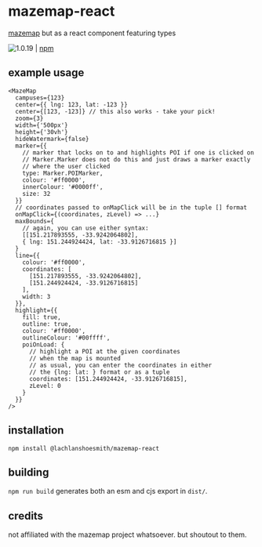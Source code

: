 # mazemap-react

[mazemap](https://api.mazemap.com/js/v2.1.2/docs/) but as a react component featuring types

![1.0.19](https://img.shields.io/npm/v/@lachlanshoesmith/mazemap-react) | [npm](https://www.npmjs.com/package/@lachlanshoesmith/mazemap-react)

## example usage

```tsx
<MazeMap
  campuses={123}
  center={{ lng: 123, lat: -123 }}
  center={[123, -123]} // this also works - take your pick!
  zoom={3}
  width={'500px'}
  height={'30vh'}
  hideWatermark={false}
  marker={{
    // marker that locks on to and highlights POI if one is clicked on
    // Marker.Marker does not do this and just draws a marker exactly
    // where the user clicked
    type: Marker.POIMarker,
    colour: '#ff0000',
    innerColour: '#0000ff',
    size: 32
  }}
  // coordinates passed to onMapClick will be in the tuple [] format
  onMapClick={(coordinates, zLevel) => ...}
  maxBounds={
    // again, you can use either syntax:
    [[151.217893555, -33.9242064802],
    { lng: 151.244924424, lat: -33.9126716815 }]
  }
  line={{
    colour: '#ff0000',
    coordinates: [
      [151.217893555, -33.9242064802],
      [151.244924424, -33.9126716815]
    ],
    width: 3
  }},
  highlight={{
    fill: true,
    outline: true,
    colour: '#ff0000',
    outlineColour: '#00ffff',
    poiOnLoad: {
      // highlight a POI at the given coordinates
      // when the map is mounted
      // as usual, you can enter the coordinates in either
      // the {lng: lat: } format or as a tuple
      coordinates: [151.244924424, -33.9126716815],
      zLevel: 0
    }
  }}
/>
```

## installation

`npm install @lachlanshoesmith/mazemap-react`

## building

`npm run build` generates both an esm and cjs export in `dist/`.

## credits

not affiliated with the mazemap project whatsoever. but shoutout to them.
